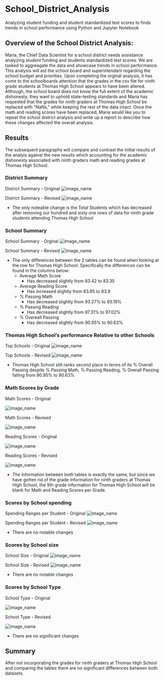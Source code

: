 # School_District_Analysis
Analyzing student funding and student standardized test scores to finds trends in school performance using Python and Jupyter Notebook

## Overview of the School District Analysis:
Maria, the Chief Data Scientist for a school district needs assistance analyzing student funding and students standardized test scores. We are tasked to aggreagate the data and showcase trends in school performance. This analysis will aid the school board and superintendant regarding the school budget and priorities. Upon completing the orginal analysis, it has come to the schoolboards attention that the grades in the csv file for ninth grade students at Thomas High School appears to have been altered. Although, the school board does not know the full extent of the academic dishonesty, they want to uphold state-testing standards and Maria has requested that the grades for ninth graders at Thomas High School be replaced with "NaNs," while keeping the rest of the data intact. Once the math and reading scores have been replaced, Maria would like you to repeat the school district analysis and write up a report to describe how these changes affected the overall analysis.

## Results
The subsequent paragraphs will compare and contrast the initial results of the analyis against the new results which accounting for the academic dishonesty associated with ninth graders math and reading grades at Thomas High School.

### District Summary
District Summary - Original
![image_name](https://github.com/Mugunthan24/School_District_Analysis/blob/main/Resources/District_Summary_Original.PNG)

District Summary - Revised 
![image_name](https://github.com/Mugunthan24/School_District_Analysis/blob/main/Resources/District_Summary_Revised.PNG)

- The only noteable change is the Total Students which has decreased after removing our hundred and sixty one rows of data for ninth grade students attending Thomas High School


### School Summary
School Summary - Orginal
![image_name](https://github.com/Mugunthan24/School_District_Analysis/blob/main/Resources/School_Summary_Original.PNG)

School Summary - Revised
![image_name](https://github.com/Mugunthan24/School_District_Analysis/blob/main/Resources/School_Summary_Revised.PNG)

- The only differences between the 2 tables can be found when looking at the row for Thomas High School. Specifically the differences can be found in the columns below:
    - Average Math Score
        - Has decreased slightly from 83.42 to 83.35
    - Average Reading Score
        - Has increased slightly from 83.85 to 83.9
    - % Passing Math
        - Has decreased slightly from 93.27% to 93.19%
    - % Passing Reading
        - Has decreased slightly from 97.31% to 97.02%
    - % Overeall Passing
        - Has decreased slightly from 90.95% to 90.63%

### Thomas High School’s performance Relative to other Schools
Top Schools - Original
![image_name](https://github.com/Mugunthan24/School_District_Analysis/blob/main/Resources/Top_Schools_Original.PNG)

Top Schools - Revised
![image_name](https://github.com/Mugunthan24/School_District_Analysis/blob/main/Resources/Top_Schools_Revised.PNG)

- Thomas High School still ranks second place in terms of its % Overall Passing despite % Passing Math, % Passing Reading, % Overall Passing falling from 90.95% to 90.63%

### Math Scores by Grade
Math Scores - Original

![image_name](https://github.com/Mugunthan24/School_District_Analysis/blob/main/Resources/Math_Scores_Original.PNG)

Math Scores - Revised

![image_name](https://github.com/Mugunthan24/School_District_Analysis/blob/main/Resources/Math_Scores_Revised.PNG)

Reading Scores - Original

![image_name](https://github.com/Mugunthan24/School_District_Analysis/blob/main/Resources/Reading_Scores_Original.PNG)

Reading Scores - Revised

![image_name](https://github.com/Mugunthan24/School_District_Analysis/blob/main/Resources/Reading_Scores_Revised.PNG)

- The information between both tables is exactly the same, but since we have gotten rid of the grade information for ninth graders at Thomas High School, the 9th grade information for Thomas High School will be blank for Math and Reading Scores per Grade.

### Scores by School spending

Spending Ranges per Student - Original
![image_name](https://github.com/Mugunthan24/School_District_Analysis/blob/main/Resources/Spending%20Ranges%20per%20Student_Original.PNG)

Spending Ranges per Student - Revised
![image_name](https://github.com/Mugunthan24/School_District_Analysis/blob/main/Resources/Spending%20Ranges%20per%20Student_Revised.PNG)

- There are no notable changes

### Scores by School size
School Size - Original
![image_name](https://github.com/Mugunthan24/School_District_Analysis/blob/main/Resources/School%20Size%20Original.PNG)

School Size - Revised
![image_name](https://github.com/Mugunthan24/School_District_Analysis/blob/main/Resources/School%20Size%20Revised.PNG)

- There are no notable changes

### Scores by School Type
School Type - Original

![image_name](https://github.com/Mugunthan24/School_District_Analysis/blob/main/Resources/School%20Type%20Original.PNG)

School Type - Revised

![image_name](https://github.com/Mugunthan24/School_District_Analysis/blob/main/Resources/School%20Type%20Revised.PNG)

- There are no significant changes

## Summary
After not incorporating the grades for ninth graders at Thomas High School and comparing the tables there are no significant differences between both datasets. 